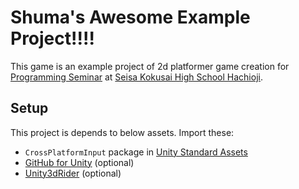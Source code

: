 # Shuma's Awesome Example Project!!!!

This game is an example project of 2d platformer game creation for [Programming Seminar](https://gitlab.com/seisahachioji/programming-seminar-2017) at [Seisa Kokusai High School Hachioji](http://seisa.ed.jp/hachi/).

## Setup

This project is depends to below assets. Import these:

- `CrossPlatformInput` package in [Unity Standard Assets](https://www.assetstore.unity3d.com/jp/#!/content/32351)
- [GitHub for Unity](https://unity.github.com/) (optional)
- [Unity3dRider](https://github.com/JetBrains/resharper-unity/tree/master/resharper/src/resharper-unity/Unity3dRider) (optional)
